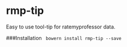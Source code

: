 # rmp-tip

Easy to use tool-tip for ratemyprofessor data.

###Installation
``` bowern install rmp-tip --save```


